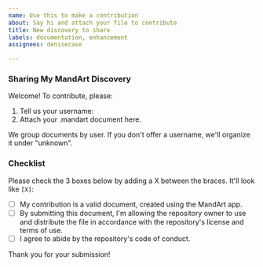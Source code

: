 ```yaml
---
name: Use this to make a contribution
about: Say hi and attach your file to contribute
title: New discovery to share
labels: documentation, enhancement
assignees: denisecase

---
```


### Sharing My MandArt Discovery

Welcome! To contribute, please: 

1. Tell us your username:
2. Attach your .mandart document here. 

We group documents by user. If you don't offer a username, we'll organize it under "unknown".

### Checklist

Please check the 3 boxes below by adding a X between the braces. 
It'll look like `[X]`:

- [ ] My contribution is a valid document, created using the MandArt app.
- [ ] By submitting this document, I'm allowing the repository owner to use and distribute the file in accordance with the repository's license and terms of use.
- [ ] I agree to abide by the repository's code of conduct.

Thank you for your submission! 
